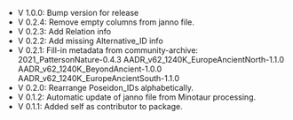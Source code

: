 - V 1.0.0: Bump version for release
- V 0.2.4: Remove empty columns from janno file.
- V 0.2.3: Add Relation info
- V 0.2.2: Add missing Alternative_ID info
- V 0.2.1: Fill-in metadata from community-archive: 2021_PattersonNature-0.4.3 AADR_v62_1240K_EuropeAncientNorth-1.1.0 AADR_v62_1240K_BeyondAncient-1.0.0 AADR_v62_1240K_EuropeAncientSouth-1.1.0
- V 0.2.0: Rearrange Poseidon_IDs alphabetically.
- V 0.1.2: Automatic update of janno file from Minotaur processing.
- V 0.1.1: Added self as contributor to package.
